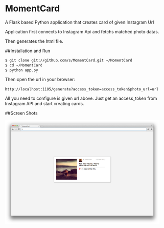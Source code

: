 MomentCard
==========

A Flask based Python application that creates card of given Instagram Url

Application first connects to Instagram Api and fetchs matched photo datas.<br/>

Then generates the html file.

##Installation and Run

```
$ git clone git://github.com/s/MomentCard.git ~/MomentCard
$ cd ~/MomentCard
$ python app.py
```
Then open the url in your browser:

<code>http://localhost:1105/generate?access_token=access_token&photo_url=url</code>

All you need to configure is given url above. Just get an access_token from Instagram API and start creating cards.

##Screen Shots

![View Screen Shot](https://github.com/s/MomentCard/blob/master/static/ss.png)